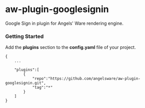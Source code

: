 # aw-plugin-googlesignin

Google Sign in plugin for Angels' Ware rendering engine.

### Getting Started

Add the **plugins** section to the **config.yaml** file of your project.

```
{
	...

	"plugins":[
		{
			"repo":"https://github.com/angelsware/aw-plugin-googlesignin.git",
			"tag":"*"
		}
	]
}
```

```

```
